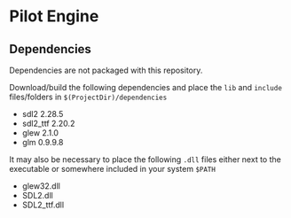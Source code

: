 # Pilot Engine

## Dependencies
Dependencies are not packaged with this repository.

Download/build the following dependencies and place the `lib` and `include` files/folders in `$(ProjectDir)/dependencies`

- sdl2 2.28.5
- sdl2_ttf 2.20.2
- glew 2.1.0
- glm 0.9.9.8

It may also be necessary to place the following `.dll` files either next to the executable or somewhere included in your system `$PATH`

- glew32.dll
- SDL2.dll
- SDL2_ttf.dll